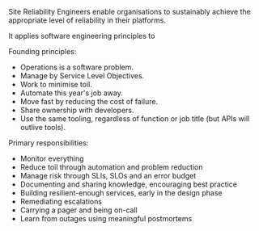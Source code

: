 
Site Reliability Engineers enable organisations to sustainably achieve the appropriate level of reliability in their platforms.

It applies software engineering principles to 

Founding principles:

- Operations is a software problem.
- Manage by Service Level Objectives.
- Work to minimise toil.
- Automate this year's job away.
- Move fast by reducing the cost of failure.
- Share ownership with developers.
- Use the same tooling, regardless of function or job title (but APIs will outlive tools).

Primary responsibilities:

- Monitor everything
- Reduce toil through automation and problem reduction
- Manage risk through SLIs, SLOs and an error budget
- Documenting and sharing knowledge, encouraging best practice
- Building resilient-enough services, early in the design phase
- Remediating escalations
- Carrying a pager and being on-call
- Learn from outages using meaningful postmortems


